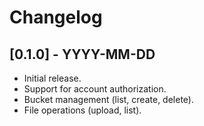 # Changelog

## [0.1.0] - YYYY-MM-DD

- Initial release.
- Support for account authorization.
- Bucket management (list, create, delete).
- File operations (upload, list).